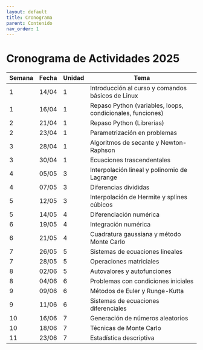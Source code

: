 ```yaml
---
layout: default
title: Cronograma
parent: Contenido
nav_order: 1
---
```


# Cronograma de Actividades 2025

| Semana | Fecha | Unidad | Tema |
|--------|-------|--------|------|
| 1 | 14/04 | 1 | Introducción al curso y comandos básicos de Linux |
| 1 | 16/04 | 1 | Repaso Python (variables, loops, condicionales, funciones) |
| 2 | 21/04 | 1 | Repaso Python (Librerias) |
| 2 | 23/04 | 1 | Parametrización en problemas |
| 3 | 28/04 | 1 | Algoritmos de secante y Newton-Raphson |
| 3 | 30/04 | 1 | Ecuaciones trascendentales |
| 4 | 05/05 | 3 | Interpolación lineal y polinomio de Lagrange |
| 4 | 07/05 | 3 | Diferencias divididas |
| 5 | 12/05 | 3 | Interpolación de Hermite y splines cúbicos |
| 5 | 14/05 | 4 | Diferenciación numérica |
| 6 | 19/05 | 4 | Integración numérica |
| 6 | 21/05 | 4 | Cuadratura gaussiana y método Monte Carlo |
| 7 | 26/05 | 5 | Sistemas de ecuaciones lineales |
| 7 | 28/05 | 5 | Operaciones matriciales |
| 8 | 02/06 | 5 | Autovalores y autofunciones |
| 8 | 04/06 | 6 | Problemas con condiciones iniciales |
| 9 | 09/06 | 6 | Métodos de Euler y Runge-Kutta |
| 9 | 11/06 | 6 | Sistemas de ecuaciones diferenciales |
| 10 | 16/06 | 7 | Generación de números aleatorios |
| 10 | 18/06 | 7 | Técnicas de Monte Carlo |
| 11 | 23/06 | 7 | Estadística descriptiva |